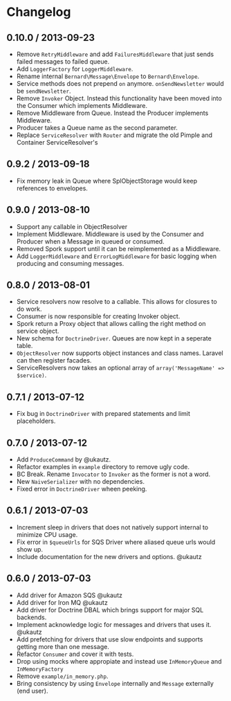 Changelog
=========

0.10.0 / 2013-09-23
-------------------

 * Remove `RetryMiddleware` and add `FailuresMiddleware` that just sends failed messages to failed queue.
 * Add `LoggerFactory` for `LoggerMiddleware`.
 * Rename internal `Bernard\Message\Envelope` to `Bernard\Envelope`.
 * Service methods does not prepend `on` anymore. `onSendNewsletter` would be `sendNewsletter`.
 * Remove `Invoker` Object. Instead this functionality have been moved into the Consumer which implements Middleware.
 * Remove Middleware from Queue. Instead the Producer implements Middleware.
 * Producer takes a Queue name as the second parameter.
 * Replace `ServiceResolver` with `Router` and migrate the old Pimple and Container ServiceResolver's

0.9.2 / 2013-09-18
------------------

 * Fix memory leak in Queue where SplObjectStorage would keep references to envelopes.

0.9.0 / 2013-08-10
------------------

 * Support any callable in ObjectResolver
 * Implement Middleware. Middleware is used by the Consumer and Producer when a Message in queued or consumed.
 * Removed Spork support until it can be reimplemented as a Middleware.
 * Add `LoggerMiddleware` and `ErrorLogMiddleware` for basic logging when producing and consuming messages.

0.8.0 / 2013-08-01
------------------

 * Service resolvers now resolve to a callable. This allows for closures to do work.
 * Consumer is now responsible for creating Invoker object.
 * Spork return a Proxy object that allows calling the right method on service object.
 * New schema for `DoctrineDriver`. Queues are now kept in a seperate table.
 * `ObjectResolver` now supports object instances and class names. Laravel can then register 
 facades.
 * ServiceResolvers now takes an optional array of `array('MessageName' => $service)`.

0.7.1 / 2013-07-12
------------------

 * Fix bug in `DoctrineDriver` with prepared statements and limit placeholders.

0.7.0 / 2013-07-12
------------------

 * Add `ProduceCommand` by @ukautz.
 * Refactor examples in `example` directory to remove ugly code.
 * BC Break. Rename `Invocator` to `Invoker` as the former is not a word.
 * New `NaiveSerializer` with no dependencies.
 * Fixed error in `DoctrineDriver` wheen peeking.

0.6.1 / 2013-07-03
------------------

 * Increment sleep in drivers that does not natively support internal to minimize CPU usage.
 * Fix error in `$queueUrls` for SQS Driver where aliased queue urls would show up.
 * Include documentation for the new drivers and options. @ukautz

0.6.0 / 2013-07-03
------------------

 * Add driver for Amazon SQS @ukautz
 * Add driver for Iron MQ @ukautz
 * Add driver for Doctrine DBAL which brings support for major SQL backends.
 * Implement acknowledge logic for messages and drivers that uses it. @ukautz
 * Add prefetching for drivers that use slow endpoints and supports getting more than one message.
 * Refactor `Consumer` and cover it with tests.
 * Drop using mocks where appropiate and instead use `InMemoryQueue` and `InMemoryFactory`
 * Remove `example/in_memory.php`.
 * Bring consistency by using `Envelope` internally and `Message` externally (end user).
